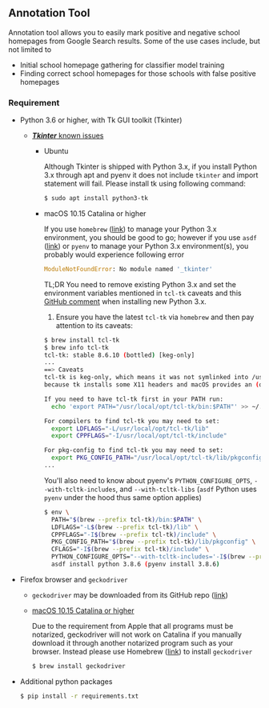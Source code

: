 ## Annotation Tool

Annotation tool allows you to easily mark positive and negative school homepages from Google Search results. Some of the use cases include, but not limited to

- Initial school homepage gathering for classifier model training
- Finding correct school homepages for those schools with false positive homepages



### Requirement

- Python 3.6 or higher, with Tk GUI toolkit (Tkinter)

  - <u>***Tkinter*** known issues</u>

    - Ubuntu

      Although Tkinter is shipped with Python 3.x, if you install Python 3.x through apt and pyenv it does not include `tkinter` and import statement will fail. Please install tk using following command:

      ```bash
      $ sudo apt install python3-tk
      ```

    - macOS 10.15 Catalina or higher

      If you use `homebrew` ([link](https://brew.sh/)) to manage your Python 3.x environment, you should be good to go; however if you use `asdf` ([link](https://asdf-vm.com/#/)) or `pyenv` to manage your Python 3.x environment(s), you probably would experience following error

      ```python
      ModuleNotFoundError: No module named '_tkinter'
      ```

       TL;DR You need to remove existing Python 3.x and set the environment variables mentioned in `tcl-tk` caveats and this [GitHub comment](https://github.com/pyenv/pyenv/issues/1375#issuecomment-533182043) when installing new Python 3.x.

      1. Ensure you have the latest `tcl-tk` via `homebrew` and then pay attention to its caveats:

      ```bash
      $ brew install tcl-tk
      $ brew info tcl-tk
      tcl-tk: stable 8.6.10 (bottled) [keg-only]
      ...
      ==> Caveats
      tcl-tk is keg-only, which means it was not symlinked into /usr/local,
      because tk installs some X11 headers and macOS provides an (older) Tcl/Tk.
      
      If you need to have tcl-tk first in your PATH run:
        echo 'export PATH="/usr/local/opt/tcl-tk/bin:$PATH"' >> ~/.zshrc
      
      For compilers to find tcl-tk you may need to set:
        export LDFLAGS="-L/usr/local/opt/tcl-tk/lib"
        export CPPFLAGS="-I/usr/local/opt/tcl-tk/include"
      
      For pkg-config to find tcl-tk you may need to set:
        export PKG_CONFIG_PATH="/usr/local/opt/tcl-tk/lib/pkgconfig"
      ...
      ```

      You'll also need to know about pyenv's `PYTHON_CONFIGURE_OPTS`, `--with-tcltk-includes`, and `--with-tcltk-libs` (`asdf` Python uses `pyenv` under the hood thus same option applies)

      ```bash
      $ env \
        PATH="$(brew --prefix tcl-tk)/bin:$PATH" \
        LDFLAGS="-L$(brew --prefix tcl-tk)/lib" \
        CPPFLAGS="-I$(brew --prefix tcl-tk)/include" \
        PKG_CONFIG_PATH="$(brew --prefix tcl-tk)/lib/pkgconfig" \
        CFLAGS="-I$(brew --prefix tcl-tk)/include" \
        PYTHON_CONFIGURE_OPTS="--with-tcltk-includes='-I$(brew --prefix tcl-tk)/include' --with-tcltk-libs='-L$(brew --prefix tcl-tk)/lib -ltcl8.6 -ltk8.6'" \
        asdf install python 3.8.6 (pyenv install 3.8.6)
      ```

      

- Firefox browser and `geckodriver`

  - `geckodriver` may be downloaded from its GitHub repo ([link](https://github.com/mozilla/geckodriver/releases))

  - <u>macOS 10.15 Catalina or higher</u>

    Due to the requirement from Apple that all programs must be notarized, geckodriver will not work on Catalina if you manually download it through another notarized program such as your browser. Instead please use Homebrew ([link](https://brew.sh/)) to install `geckodriver`

    ```bash
    $ brew install geckodriver
    ```

    

- Additional python packages

  ```bash
  $ pip install -r requirements.txt
  ```

  

